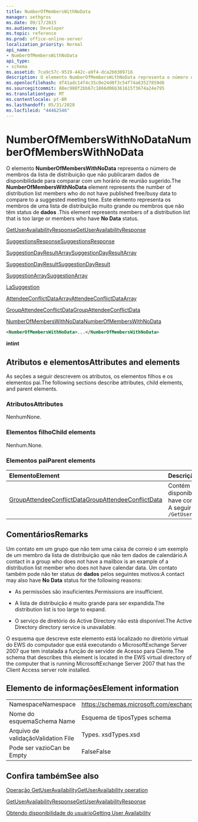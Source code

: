 ```yaml
---
title: NumberOfMembersWithNoData
manager: sethgros
ms.date: 09/17/2015
ms.audience: Developer
ms.topic: reference
ms.prod: office-online-server
localization_priority: Normal
api_name:
- NumberOfMembersWithNoData
api_type:
- schema
ms.assetid: 7ca9c57c-9519-442c-a9f4-dca2b0309716
description: O elemento NumberOfMembersWithNoData representa o número de membros da lista de distribuição que não publicaram dados de disponibilidade para comparar com um horário de reunião sugerido. Este elemento representa os membros de uma lista de distribuição muito grande ou membros que não têm status de dados.
ms.openlocfilehash: df41adc14f4c35c0e24d0f3c54f74a63527859d6
ms.sourcegitcommit: 88ec988f2bb67c1866d06b361615f3674a24e795
ms.translationtype: MT
ms.contentlocale: pt-BR
ms.lasthandoff: 05/31/2020
ms.locfileid: "44462546"
---
```

# <a name="numberofmemberswithnodata"></a><span data-ttu-id="8ede7-104">NumberOfMembersWithNoData</span><span class="sxs-lookup"><span data-stu-id="8ede7-104">NumberOfMembersWithNoData</span></span>

<span data-ttu-id="8ede7-105">O elemento **NumberOfMembersWithNoData** representa o número de membros da lista de distribuição que não publicaram dados de disponibilidade para comparar com um horário de reunião sugerido.</span><span class="sxs-lookup"><span data-stu-id="8ede7-105">The **NumberOfMembersWithNoData** element represents the number of distribution list members who do not have published free/busy data to compare to a suggested meeting time.</span></span> <span data-ttu-id="8ede7-106">Este elemento representa os membros de uma lista de distribuição muito grande ou membros que não têm status de **dados** .</span><span class="sxs-lookup"><span data-stu-id="8ede7-106">This element represents members of a distribution list that is too large or members who have **No Data** status.</span></span> 
  
[<span data-ttu-id="8ede7-107">GetUserAvailabilityResponse</span><span class="sxs-lookup"><span data-stu-id="8ede7-107">GetUserAvailabilityResponse</span></span>](getuseravailabilityresponse.md)
  
[<span data-ttu-id="8ede7-108">SuggestionsResponse</span><span class="sxs-lookup"><span data-stu-id="8ede7-108">SuggestionsResponse</span></span>](suggestionsresponse.md)
  
[<span data-ttu-id="8ede7-109">SuggestionDayResultArray</span><span class="sxs-lookup"><span data-stu-id="8ede7-109">SuggestionDayResultArray</span></span>](suggestiondayresultarray.md)
  
[<span data-ttu-id="8ede7-110">SuggestionDayResult</span><span class="sxs-lookup"><span data-stu-id="8ede7-110">SuggestionDayResult</span></span>](suggestiondayresult.md)
  
[<span data-ttu-id="8ede7-111">SuggestionArray</span><span class="sxs-lookup"><span data-stu-id="8ede7-111">SuggestionArray</span></span>](suggestionarray.md)
  
[<span data-ttu-id="8ede7-112">La</span><span class="sxs-lookup"><span data-stu-id="8ede7-112">Suggestion</span></span>](suggestion.md)
  
[<span data-ttu-id="8ede7-113">AttendeeConflictDataArray</span><span class="sxs-lookup"><span data-stu-id="8ede7-113">AttendeeConflictDataArray</span></span>](attendeeconflictdataarray.md)
  
[<span data-ttu-id="8ede7-114">GroupAttendeeConflictData</span><span class="sxs-lookup"><span data-stu-id="8ede7-114">GroupAttendeeConflictData</span></span>](groupattendeeconflictdata.md)
  
[<span data-ttu-id="8ede7-115">NumberOfMembersWithNoData</span><span class="sxs-lookup"><span data-stu-id="8ede7-115">NumberOfMembersWithNoData</span></span>](numberofmemberswithnodata.md)
  
```xml
<NumberOfMembersWithNoData>...</NumberOfMembersWithNoData>
```

 <span data-ttu-id="8ede7-116">**int**</span><span class="sxs-lookup"><span data-stu-id="8ede7-116">**int**</span></span>
## <a name="attributes-and-elements"></a><span data-ttu-id="8ede7-117">Atributos e elementos</span><span class="sxs-lookup"><span data-stu-id="8ede7-117">Attributes and elements</span></span>

<span data-ttu-id="8ede7-118">As seções a seguir descrevem os atributos, os elementos filhos e os elementos pai.</span><span class="sxs-lookup"><span data-stu-id="8ede7-118">The following sections describe attributes, child elements, and parent elements.</span></span>
  
### <a name="attributes"></a><span data-ttu-id="8ede7-119">Atributos</span><span class="sxs-lookup"><span data-stu-id="8ede7-119">Attributes</span></span>

<span data-ttu-id="8ede7-120">Nenhum</span><span class="sxs-lookup"><span data-stu-id="8ede7-120">None.</span></span>
  
### <a name="child-elements"></a><span data-ttu-id="8ede7-121">Elementos filho</span><span class="sxs-lookup"><span data-stu-id="8ede7-121">Child elements</span></span>

<span data-ttu-id="8ede7-122">Nenhum.</span><span class="sxs-lookup"><span data-stu-id="8ede7-122">None.</span></span>
  
### <a name="parent-elements"></a><span data-ttu-id="8ede7-123">Elementos pai</span><span class="sxs-lookup"><span data-stu-id="8ede7-123">Parent elements</span></span>

|<span data-ttu-id="8ede7-124">**Elemento**</span><span class="sxs-lookup"><span data-stu-id="8ede7-124">**Element**</span></span>|<span data-ttu-id="8ede7-125">**Descrição**</span><span class="sxs-lookup"><span data-stu-id="8ede7-125">**Description**</span></span>|
|:-----|:-----|
|[<span data-ttu-id="8ede7-126">GroupAttendeeConflictData</span><span class="sxs-lookup"><span data-stu-id="8ede7-126">GroupAttendeeConflictData</span></span>](groupattendeeconflictdata.md) <br/> |<span data-ttu-id="8ede7-127">Contém informações de conflito agregadas sobre o número de usuários que estão disponíveis, o número de usuários que têm conflitos e o número de usuários que não têm informações de disponibilidade em uma lista de distribuição para um tempo de reunião sugerido.</span><span class="sxs-lookup"><span data-stu-id="8ede7-127">Contains aggregate conflict information about the number of users who are available, the number of users who have conflicts, and the number of users who do not have availability information in a distribution list for a suggested meeting time.</span></span>  <br/> <span data-ttu-id="8ede7-128">A seguir está a expressão XPath para este elemento:</span><span class="sxs-lookup"><span data-stu-id="8ede7-128">The following is the XPath expression to this element:</span></span>  <br/>  `/GetUserAvailabilityResponse/SuggestionsResponse/SuggestionDayResultArray/SuggestionDayResult[i]/SuggestionArray/Suggestion[i]/AttendeeConflictDataArray/GroupAttendeeConflictData` <br/> |
   
## <a name="remarks"></a><span data-ttu-id="8ede7-129">Comentários</span><span class="sxs-lookup"><span data-stu-id="8ede7-129">Remarks</span></span>

<span data-ttu-id="8ede7-130">Um contato em um grupo que não tem uma caixa de correio é um exemplo de um membro da lista de distribuição que não tem dados de calendário.</span><span class="sxs-lookup"><span data-stu-id="8ede7-130">A contact in a group who does not have a mailbox is an example of a distribution list member who does not have calendar data.</span></span> <span data-ttu-id="8ede7-131">Um contato também pode não ter status de **dados** pelos seguintes motivos:</span><span class="sxs-lookup"><span data-stu-id="8ede7-131">A contact may also have **No Data** status for the following reasons:</span></span> 
  
- <span data-ttu-id="8ede7-132">As permissões são insuficientes.</span><span class="sxs-lookup"><span data-stu-id="8ede7-132">Permissions are insufficient.</span></span>
    
- <span data-ttu-id="8ede7-133">A lista de distribuição é muito grande para ser expandida.</span><span class="sxs-lookup"><span data-stu-id="8ede7-133">The distribution list is too large to expand.</span></span>
    
- <span data-ttu-id="8ede7-134">O serviço de diretório do Active Directory não está disponível.</span><span class="sxs-lookup"><span data-stu-id="8ede7-134">The Active Directory directory service is unavailable.</span></span>
    
<span data-ttu-id="8ede7-135">O esquema que descreve este elemento está localizado no diretório virtual do EWS do computador que está executando o MicrosoftExchange Server 2007 que tem instalada a função de servidor de Acesso para Cliente.</span><span class="sxs-lookup"><span data-stu-id="8ede7-135">The schema that describes this element is located in the EWS virtual directory of the computer that is running MicrosoftExchange Server 2007 that has the Client Access server role installed.</span></span>
  
## <a name="element-information"></a><span data-ttu-id="8ede7-136">Elemento de informações</span><span class="sxs-lookup"><span data-stu-id="8ede7-136">Element information</span></span>

|||
|:-----|:-----|
|<span data-ttu-id="8ede7-137">Namespace</span><span class="sxs-lookup"><span data-stu-id="8ede7-137">Namespace</span></span>  <br/> |https://schemas.microsoft.com/exchange/services/2006/types  <br/> |
|<span data-ttu-id="8ede7-138">Nome do esquema</span><span class="sxs-lookup"><span data-stu-id="8ede7-138">Schema Name</span></span>  <br/> |<span data-ttu-id="8ede7-139">Esquema de tipos</span><span class="sxs-lookup"><span data-stu-id="8ede7-139">Types schema</span></span>  <br/> |
|<span data-ttu-id="8ede7-140">Arquivo de validação</span><span class="sxs-lookup"><span data-stu-id="8ede7-140">Validation File</span></span>  <br/> |<span data-ttu-id="8ede7-141">Types. xsd</span><span class="sxs-lookup"><span data-stu-id="8ede7-141">Types.xsd</span></span>  <br/> |
|<span data-ttu-id="8ede7-142">Pode ser vazio</span><span class="sxs-lookup"><span data-stu-id="8ede7-142">Can be Empty</span></span>  <br/> |<span data-ttu-id="8ede7-143">False</span><span class="sxs-lookup"><span data-stu-id="8ede7-143">False</span></span>  <br/> |
   
## <a name="see-also"></a><span data-ttu-id="8ede7-144">Confira também</span><span class="sxs-lookup"><span data-stu-id="8ede7-144">See also</span></span>



[<span data-ttu-id="8ede7-145">Operação GetUserAvailability</span><span class="sxs-lookup"><span data-stu-id="8ede7-145">GetUserAvailability operation</span></span>](getuseravailability-operation.md)
  
[<span data-ttu-id="8ede7-146">GetUserAvailabilityResponse</span><span class="sxs-lookup"><span data-stu-id="8ede7-146">GetUserAvailabilityResponse</span></span>](getuseravailabilityresponse.md)


[<span data-ttu-id="8ede7-147">Obtendo disponibilidade do usuário</span><span class="sxs-lookup"><span data-stu-id="8ede7-147">Getting User Availability</span></span>](https://msdn.microsoft.com/library/d4133fcb-9b0f-4e6b-aadf-a389da83516a%28Office.15%29.aspx)

